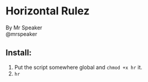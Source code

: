 # Horizontal Rulez

By Mr Speaker  
@mrspeaker

## Install:

1. Put the script somewhere global and `chmod +x hr` it.
2. `hr`
